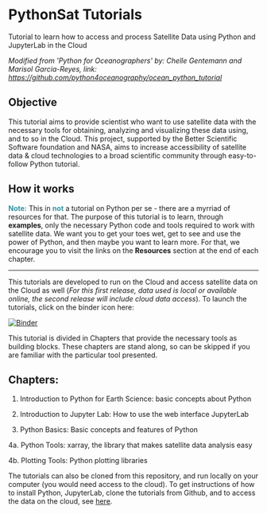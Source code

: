 # PythonSat Tutorials 
Tutorial to learn how to access and process Satellite Data using Python and JupyterLab in the Cloud

_Modified from 'Python for Oceanographers' by: Chelle Gentemann and Marisol Garcia-Reyes, link: https://github.com/python4oceanography/ocean_python_tutorial_

## Objective
This tutorial aims to provide scientist who want to use satellite data with the necessary tools for obtaining, analyzing and visualizing these data using, and to so in the Cloud. This project, supported by the Better Scientific Software foundation and NASA, aims to increase accessibility of satellite data & cloud technologies to a broad scientific community through easy-to-follow Python tutorial.

## How it works 
<font color=#31909f>__Note:__</font> This in <font color=#31909f>__not__</font> a tutorial on Python per se - there are a myrriad of resources for that. The purpose of this tutorial is to learn, through __examples__, only the necessary Python code and tools required to work with satellite data. We want you to get your toes wet, get to see and use the power of Python, and then maybe you want to learn more. For that, we encourage you to visit the links on the __Resources__ section at the end of each chapter. 

***
This tutorials are developed to run on the Cloud and access satellite data on the Cloud as well (_For this first release, data used is local or available online, the second release will include cloud data access_). To launch the tutorials, click on the binder icon here: 

[![Binder](https://mybinder.org/badge_logo.svg)](https://mybinder.org/v2/gh/marisolgr/python_sat_tutorials/HEAD)

This tutorial is divided in Chapters that provide the necessary tools as building blocks. These chapters are stand along, so can be skipped if you are familiar with the particular tool presented. 

## Chapters:

1. Introduction to Python for Earth Science: basic concepts about Python

2. Introduction to Jupyter Lab: How to use the web interface JupyterLab

3. Python Basics: Basic concepts and features of Python

4a. Python Tools: xarray, the library that makes satellite data analysis easy

4b. Plotting Tools: Python plotting libraries

The tutorials can also be cloned from this repository, and run locally on your computer (you would need access to the cloud). To get instructions of how to install Python, JupyterLab, clone the tutorials from Github, and to access the data on the cloud, see [here](https://github.com/marisolgr/python_sat_tutorials/blob/main/Python_Installation.md).

